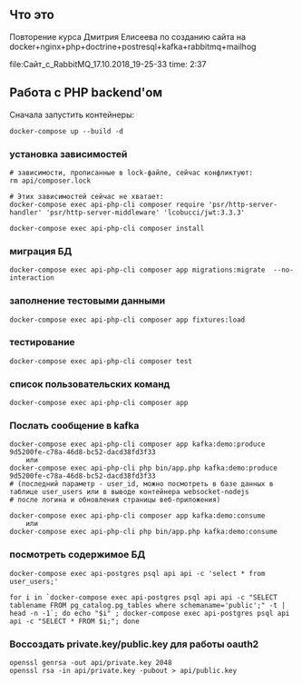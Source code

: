 ## Что это
Повторение курса Дмитрия Елисеева по созданию сайта на docker+nginx+php+doctrine+postresql+kafka+rabbitmq+mailhog

file:Сайт_с_RabbitMQ_17.10.2018_19-25-33
time: 2:37

## Работа с PHP backend'ом
Сначала запустить контейнеры:
```
docker-compose up --build -d
```

### установка зависимостей
```
# зависимости, прописанные в lock-файле, сейчас конфликтуют:
rm api/composer.lock

# Этих зависимостей сейчас не хватает:
docker-compose exec api-php-cli composer require 'psr/http-server-handler' 'psr/http-server-middleware' 'lcobucci/jwt:3.3.3'

docker-compose exec api-php-cli composer install
```

### миграция БД
```
docker-compose exec api-php-cli composer app migrations:migrate  --no-interaction
```

### заполнение тестовыми данными
```
docker-compose exec api-php-cli composer app fixtures:load
```

### тестирование
```
docker-compose exec api-php-cli composer test
```

### список пользовательских команд
```
docker-compose exec api-php-cli composer app
```

### Послать сообщение в kafka
```
docker-compose exec api-php-cli composer app kafka:demo:produce 9d5200fe-c78a-46d8-bc52-dacd38fd3f33
    или
docker-compose exec api-php-cli php bin/app.php kafka:demo:produce 9d5200fe-c78a-46d8-bc52-dacd38fd3f33
# (последний параметр - user_id, можно посмотреть в базе данных в таблице user_users или в выводе контейнера websocket-nodejs 
# после логина и обновления страницы веб-приложения)

docker-compose exec api-php-cli composer app kafka:demo:consume
    или
docker-compose exec api-php-cli php bin/app.php kafka:demo:consume
```

### посмотреть содержимое БД
```
docker-compose exec api-postgres psql api api -c 'select * from user_users;'

for i in `docker-compose exec api-postgres psql api api -c "SELECT tablename FROM pg_catalog.pg_tables where schemaname='public';" -t | head -n -1`; do echo "$i" ; docker-compose exec api-postgres psql api api -c "SELECT * FROM $i;"; done
```

### Воссоздать private.key/public.key для работы oauth2
```
openssl genrsa -out api/private.key 2048
openssl rsa -in api/private.key -pubout > api/public.key
```
